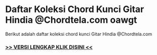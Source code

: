 
 # Daftar Koleksi Chord  Kunci Gitar Hindia @Chordtela.com oawgt


Berikut adalah daftar koleksi chord  kunci Gitar Hindia @Chordtela.com

###  <a href="https://shortlighzx.web.app?sq=Daftar Koleksi Chord  Kunci Gitar Hindia @Chordtela.com"> >> VERSI LENGKAP KLIK DISINI << </a>
